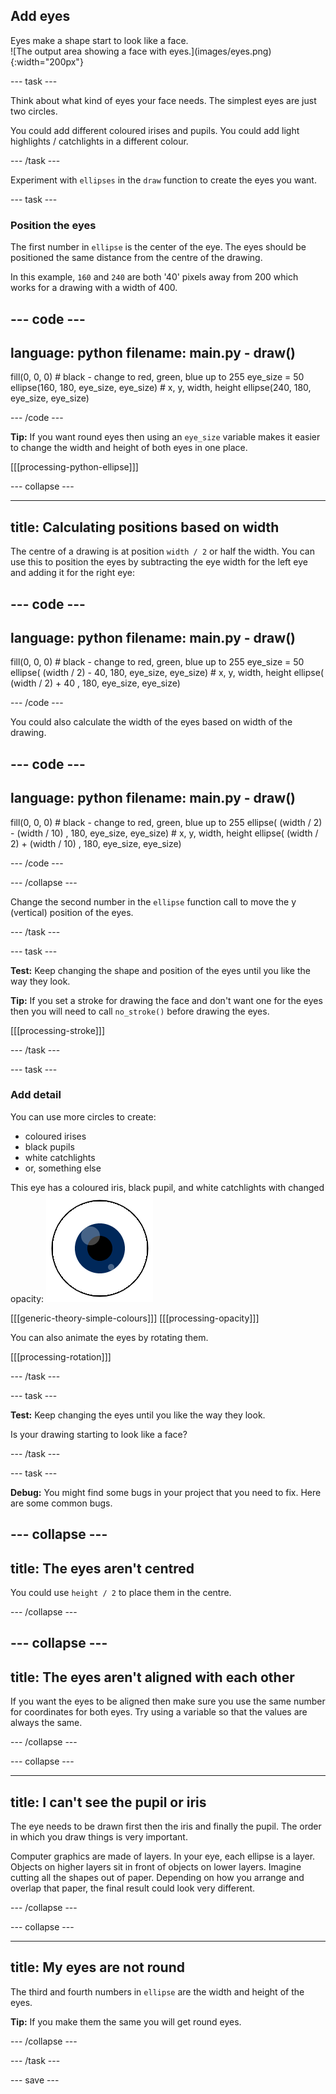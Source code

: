 ## Add eyes

<div style="display: flex; flex-wrap: wrap">
<div style="flex-basis: 200px; flex-grow: 1; margin-right: 15px;">
Eyes make a shape start to look like a face.
</div>
<div>
![The output area showing a face with eyes.](images/eyes.png){:width="200px"}
</div>
</div>

--- task ---

Think about what kind of eyes your face needs. The simplest eyes are just two circles. 

You could add different coloured irises and pupils. You could add light highlights / catchlights in a different colour. 

--- /task ---

Experiment with `ellipses` in the `draw` function to create the eyes you want. 

--- task ---

### Position the eyes

The first number in `ellipse` is the center of the eye. The eyes should be positioned the same distance from the centre of the drawing. 

In this example, `160` and `240` are both '40' pixels away from 200 which works for a drawing with a width of 400. 

--- code ---
---
language: python
filename: main.py - draw()
---
  fill(0, 0, 0) # black - change to red, green, blue up to 255
  eye_size = 50
  ellipse(160, 180, eye_size, eye_size) # x, y, width, height
  ellipse(240, 180, eye_size, eye_size)

--- /code --- 

**Tip:** If you want round eyes then using an `eye_size` variable makes it easier to change the width and height of both eyes in one place.

[[[processing-python-ellipse]]]

--- collapse ---

---
title: Calculating positions based on width
---

The centre of a drawing is at position `width / 2` or half the width. You can use this to position the eyes by subtracting the eye width for the left eye and adding it for the right eye:

--- code ---
---
language: python
filename: main.py - draw()
---

  fill(0, 0, 0) # black - change to red, green, blue up to 255
  eye_size = 50
  ellipse( (width / 2) - 40, 180, eye_size, eye_size) # x, y, width, height
  ellipse( (width / 2) + 40 , 180, eye_size, eye_size)

--- /code ---

You could also calculate the width of the eyes based on width of the drawing.

--- code ---
---
language: python
filename: main.py - draw()
---

  fill(0, 0, 0) # black - change to red, green, blue up to 255
  ellipse( (width / 2) - (width / 10) , 180, eye_size, eye_size) # x, y, width, height
  ellipse( (width / 2) + (width / 10) , 180, eye_size, eye_size)

--- /code ---

--- /collapse ---

Change the second number in the `ellipse` function call to move the y (vertical) position of the eyes. 

--- /task ---

--- task ---

**Test:** Keep changing the shape and position of the eyes until you like the way they look.

**Tip:** If you set a stroke for drawing the face and don't want one for the eyes then you will need to call `no_stroke()` before drawing the eyes. 

[[[processing-stroke]]]

--- /task ---

--- task ---

### Add detail

You can use more circles to create:
+ coloured irises
+ black pupils
+ white catchlights
+ or, something else

This eye has a coloured iris, black pupil, and white catchlights with changed opacity:
![The output area showing an eye with catchlights over the pupil and iris.](images/catchlights.png)

[[[generic-theory-simple-colours]]]
[[[processing-opacity]]]

You can also animate the eyes by rotating them.

[[[processing-rotation]]]

--- /task ---

--- task ---

**Test:** Keep changing the eyes until you like the way they look.

Is your drawing starting to look like a face? 

--- /task ---

--- task ---

**Debug:** You might find some bugs in your project that you need to fix. Here are some common bugs.

--- collapse ---
---
title: The eyes aren't centred
---

You could use `height / 2` to place them in the centre.

--- /collapse ---

--- collapse ---
---
title: The eyes aren't aligned with each other
---

If you want the eyes to be aligned then make sure you use the same number for coordinates for both eyes. Try using a variable so that the values are always the same. 

--- /collapse ---

--- collapse ---

---
title: I can't see the pupil or iris
---

The eye needs to be drawn first then the iris and finally the pupil. The order in which you draw things is very important.

Computer graphics are made of layers. In your eye, each ellipse is a layer. Objects on higher layers sit in front of objects on lower layers. Imagine cutting all the shapes out of paper. Depending on how you arrange and overlap that paper, the final result could look very different.

--- /collapse ---

--- collapse ---

---
title: My eyes are not round
---

The third and fourth numbers in `ellipse` are the width and height of the eyes. 

**Tip:** If you make them the same you will get round eyes.

--- /collapse ---


--- /task ---

--- save ---